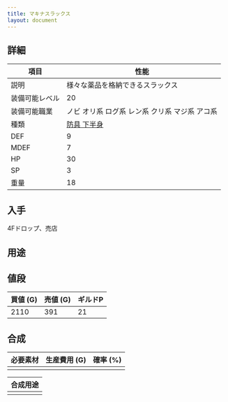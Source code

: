 ```yaml
---
title: マキナスラックス
layout: document
---
```

## 詳細


|項目|性能|
|---|---|
|説明|様々な薬品を格納できるスラックス|
|装備可能レベル|20|
|装備可能職業|ノビ オリ系 ログ系 レン系 クリ系 マジ系 アコ系|
|種類|[防具 下半身](防具(下半身))|
|DEF|9|
|MDEF|7|
|HP|30|
|SP|3|
|重量|18|

## 入手

4Fドロップ、売店

## 用途


## 値段


|買値 (G)|売値 (G)|ギルドP|
|---|---|---|
|2110|391|21|

## 合成


|必要素材|生産費用 (G)|確率 (%)|
|---|---|---|
||||


|合成用途|
|---|
||